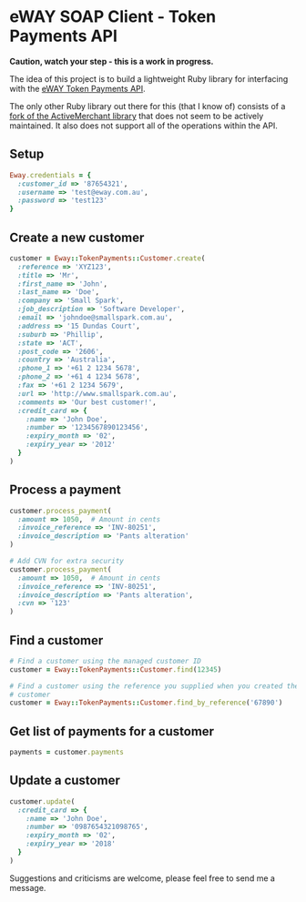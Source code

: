 # eWAY SOAP Client - Token Payments API

**Caution, watch your step - this is a work in progress.**

The idea of this project is to build a lightweight Ruby library for
interfacing with the [eWAY Token Payments
API](http://www.eway.com.au/Developer/eway-api/token-payments.aspx).

The only other Ruby library out there for this (that I know of) consists
of a [fork of the ActiveMerchant
library](https://github.com/madpilot/active_merchant) that does not seem
to be actively maintained. It also does not support all of the
operations within the API.

## Setup

```ruby
Eway.credentials = {
  :customer_id => '87654321',
  :username => 'test@eway.com.au',
  :password => 'test123'
}
```

## Create a new customer

```ruby
customer = Eway::TokenPayments::Customer.create(
  :reference => 'XYZ123',
  :title => 'Mr',
  :first_name => 'John',
  :last_name => 'Doe',
  :company => 'Small Spark',
  :job_description => 'Software Developer',
  :email => 'johndoe@smallspark.com.au',
  :address => '15 Dundas Court',
  :suburb => 'Phillip',
  :state => 'ACT',
  :post_code => '2606',
  :country => 'Australia',
  :phone_1 => '+61 2 1234 5678',
  :phone_2 => '+61 4 1234 5678',
  :fax => '+61 2 1234 5679',
  :url => 'http://www.smallspark.com.au',
  :comments => 'Our best customer!',
  :credit_card => {
    :name => 'John Doe',
    :number => '1234567890123456',
    :expiry_month => '02',
    :expiry_year => '2012'
  }
)
```

## Process a payment

```ruby
customer.process_payment(
  :amount => 1050,  # Amount in cents
  :invoice_reference => 'INV-80251',
  :invoice_description => 'Pants alteration'
)

# Add CVN for extra security
customer.process_payment(
  :amount => 1050,  # Amount in cents
  :invoice_reference => 'INV-80251',
  :invoice_description => 'Pants alteration',
  :cvn => '123'
)
```

## Find a customer

```ruby
# Find a customer using the managed customer ID
customer = Eway::TokenPayments::Customer.find(12345)

# Find a customer using the reference you supplied when you created the
# customer
customer = Eway::TokenPayments::Customer.find_by_reference('67890')
```

## Get list of payments for a customer

```ruby
payments = customer.payments
```

## Update a customer

```ruby
customer.update(
  :credit_card => {
    :name => 'John Doe',
    :number => '0987654321098765',
    :expiry_month => '02',
    :expiry_year => '2018'
  }
)
```

Suggestions and criticisms are welcome, please feel free to send me a
message.
